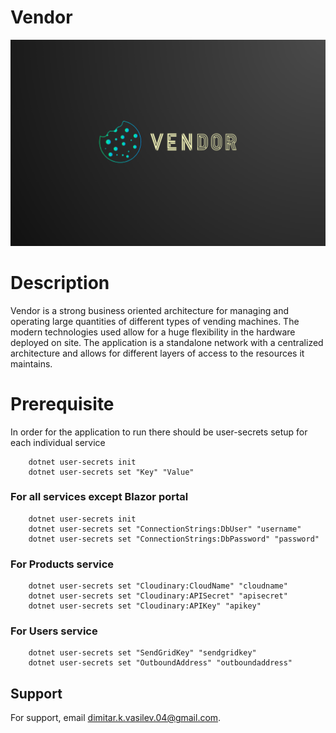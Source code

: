 
# Vendor


![Logo](https://raw.githubusercontent.com/BatMitio/Vendor/main/resources/Vendor_logo.PNG)


# Description

Vendor is a strong business oriented architecture
for managing and operating large quantities of 
different types of vending machines. The modern 
technologies used allow for a huge flexibility in 
the hardware deployed on site. The 
application is a standalone network with a centralized 
architecture and allows for different layers of access
to the resources it maintains.

# Prerequisite

In order for the application to run there should be user-secrets setup for each individual service
```
    dotnet user-secrets init
    dotnet user-secrets set "Key" "Value"
```

### For all services except Blazor portal
```
    dotnet user-secrets init
    dotnet user-secrets set "ConnectionStrings:DbUser" "username"
    dotnet user-secrets set "ConnectionStrings:DbPassword" "password"
```

### For Products service 
```
    dotnet user-secrets set "Cloudinary:CloudName" "cloudname"
    dotnet user-secrets set "Cloudinary:APISecret" "apisecret"
    dotnet user-secrets set "Cloudinary:APIKey" "apikey"
```

### For Users service 
```
    dotnet user-secrets set "SendGridKey" "sendgridkey"
    dotnet user-secrets set "OutboundAddress" "outboundaddress"
```

## Support

For support, 
email dimitar.k.vasilev.04@gmail.com.

